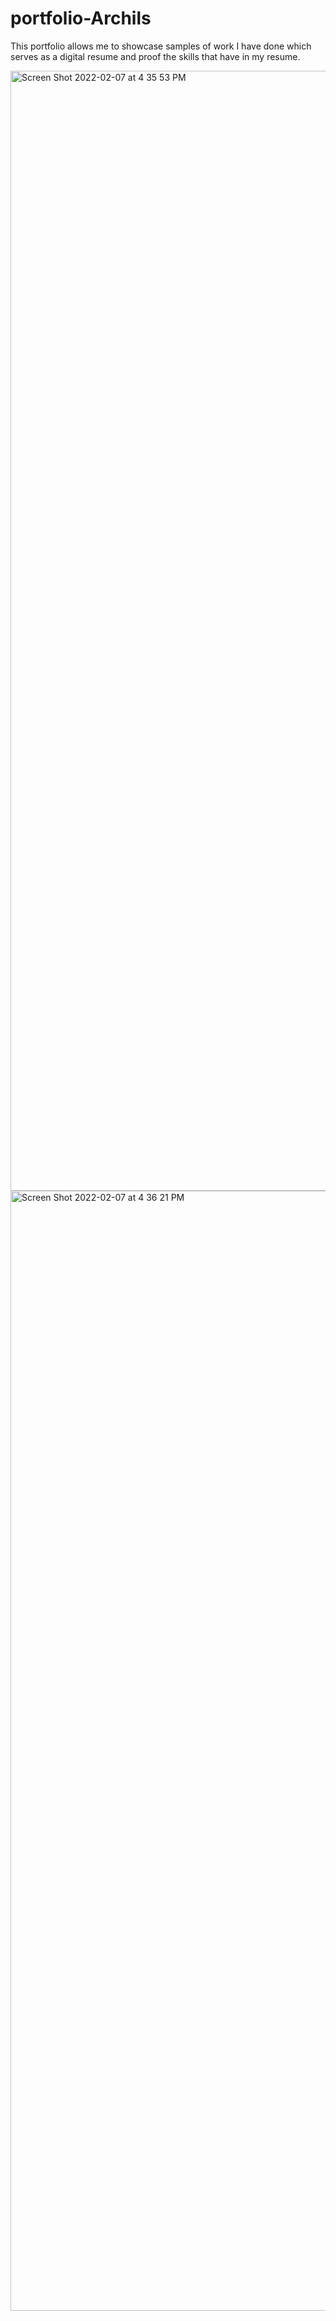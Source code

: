 # portfolio-Archils
This portfolio allows me to showcase samples of work I have done which serves as a digital resume and proof the skills that have in my resume. 

<img width="1792" alt="Screen Shot 2022-02-07 at 4 35 53 PM" src="https://user-images.githubusercontent.com/87740574/152896071-5140d0f4-cc40-42b7-a880-b9165a3a385a.png">

<img width="1792" alt="Screen Shot 2022-02-07 at 4 36 21 PM" src="https://user-images.githubusercontent.com/87740574/152896192-826299ce-95b1-4af4-8d50-fda3a1c5fb3d.png">
